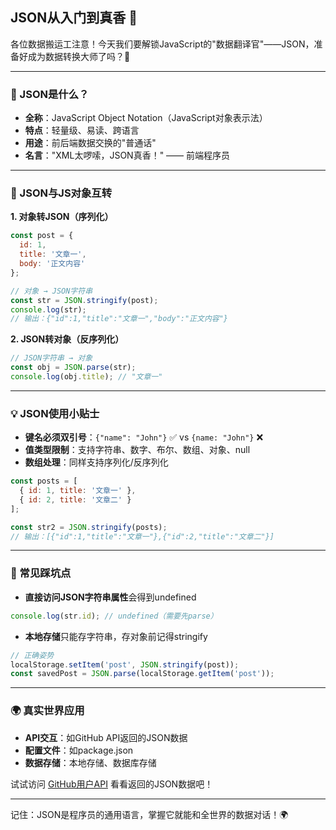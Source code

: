 ## JSON从入门到真香 🌟

各位数据搬运工注意！今天我们要解锁JavaScript的"数据翻译官"——JSON，准备好成为数据转换大师了吗？🔄

---

### 🧐 JSON是什么？

- **全称**：JavaScript Object Notation（JavaScript对象表示法）
- **特点**：轻量级、易读、跨语言
- **用途**：前后端数据交换的"普通话"
- **名言**："XML太啰嗦，JSON真香！" —— 前端程序员

---

### 🔄 JSON与JS对象互转

**1. 对象转JSON（序列化）**
```javascript
const post = {
  id: 1,
  title: '文章一',
  body: '正文内容'
};

// 对象 → JSON字符串
const str = JSON.stringify(post);
console.log(str); 
// 输出：{"id":1,"title":"文章一","body":"正文内容"}
```

**2. JSON转对象（反序列化）**
```javascript
// JSON字符串 → 对象
const obj = JSON.parse(str);
console.log(obj.title); // "文章一"
```

---

### 💡 JSON使用小贴士

- **键名必须双引号**：`{"name": "John"}` ✅ vs `{name: "John"}` ❌
- **值类型限制**：支持字符串、数字、布尔、数组、对象、null
- **数组处理**：同样支持序列化/反序列化

```javascript
const posts = [
  { id: 1, title: '文章一' },
  { id: 2, title: '文章二' }
];

const str2 = JSON.stringify(posts);
// 输出：[{"id":1,"title":"文章一"},{"id":2,"title":"文章二"}]
```

---

### 🚨 常见踩坑点

- **直接访问JSON字符串属性**会得到undefined
```javascript
console.log(str.id); // undefined（需要先parse）
```

- **本地存储**只能存字符串，存对象前记得stringify
```javascript
// 正确姿势
localStorage.setItem('post', JSON.stringify(post));
const savedPost = JSON.parse(localStorage.getItem('post'));
```

---

### 🌍 真实世界应用

- **API交互**：如GitHub API返回的JSON数据
- **配置文件**：如package.json
- **数据存储**：本地存储、数据库存储

试试访问 [GitHub用户API](https://api.github.com/users) 看看返回的JSON数据吧！

---

记住：JSON是程序员的通用语言，掌握它就能和全世界的数据对话！🌍